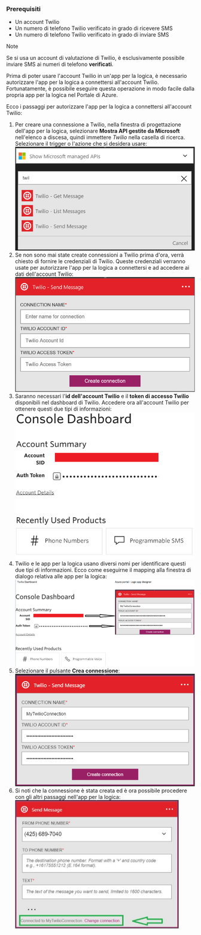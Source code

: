 ### Prerequisiti
* Un account Twilio
* Un numero di telefono Twilio verificato in grado di ricevere SMS
* Un numero di telefono Twilio verificato in grado di inviare SMS

> [!NOTE]
> Se si usa un account di valutazione di Twilio, è esclusivamente possibile inviare SMS ai numeri di telefono **verificati**.
> 
> 

Prima di poter usare l'account Twilio in un'app per la logica, è necessario autorizzare l'app per la logica a connettersi all'account Twilio. Fortunatamente, è possibile eseguire questa operazione in modo facile dalla propria app per la logica nel Portale di Azure.

Ecco i passaggi per autorizzare l'app per la logica a connettersi all'account Twilio:

1. Per creare una connessione a Twilio, nella finestra di progettazione dell'app per la logica, selezionare **Mostra API gestite da Microsoft** nell'elenco a discesa, quindi immettere *Twilio* nella casella di ricerca. Selezionare il trigger o l'azione che si desidera usare:  
   ![](./media/connectors-create-api-twilio/twilio-0.png)
2. Se non sono mai state create connessioni a Twilio prima d'ora, verrà chiesto di fornire le credenziali di Twilio. Queste credenziali verranno usate per autorizzare l'app per la logica a connettersi e ad accedere ai dati dell'account Twilio:  
   ![](./media/connectors-create-api-twilio/twilio-1.png)  
3. Saranno necessari l'**id dell'account Twilio** e il **token di accesso Twilio** disponibili nel dashboard di Twilio. Accedere ora all'account Twilio per ottenere questi due tipi di informazioni:  
   ![](./media/connectors-create-api-twilio/twilio-2.png)  
4. Twilio e le app per la logica usano diversi nomi per identificare questi due tipi di informazioni. Ecco come eseguirne il mapping alla finestra di dialogo relativa alle app per la logica:  
   ![](./media/connectors-create-api-twilio/twilio-3.png)  
5. Selezionare il pulsante **Crea connessione**:  
   ![](./media/connectors-create-api-twilio/twilio-4.png)
6. Si noti che la connessione è stata creata ed è ora possibile procedere con gli altri passaggi nell'app per la logica:  
   ![](./media/connectors-create-api-twilio/twilio-5.png)

